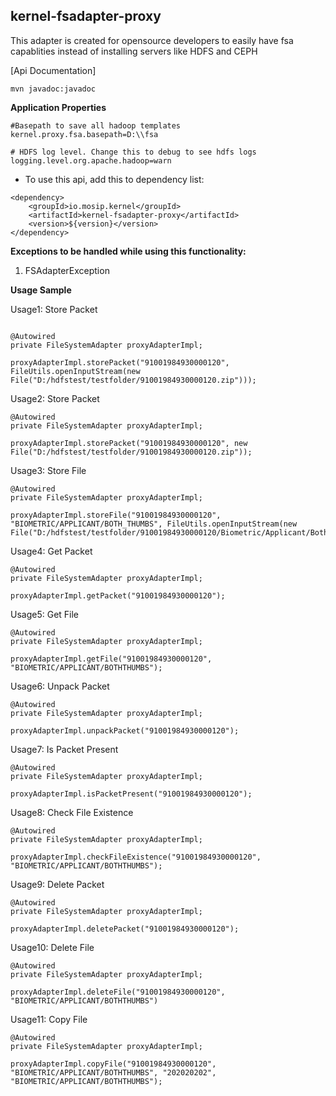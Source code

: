 ## kernel-fsadapter-proxy

This adapter is created for opensource developers to easily have fsa capablities instead of installing servers like HDFS and CEPH

[Api Documentation]


```
mvn javadoc:javadoc
```

**Application Properties**

```
#Basepath to save all hadoop templates
kernel.proxy.fsa.basepath=D:\\fsa

# HDFS log level. Change this to debug to see hdfs logs
logging.level.org.apache.hadoop=warn
```

  
- To use this api, add this to dependency list:

```
<dependency>
	<groupId>io.mosip.kernel</groupId>
	<artifactId>kernel-fsadapter-proxy</artifactId>
	<version>${version}</version>
</dependency>
```


**Exceptions to be handled while using this functionality:**

1. FSAdapterException


**Usage Sample**
  
Usage1: Store Packet
 
 ```
 
 @Autowired
private FileSystemAdapter proxyAdapterImpl;

proxyAdapterImpl.storePacket("91001984930000120", FileUtils.openInputStream(new File("D:/hdfstest/testfolder/91001984930000120.zip")));

```

Usage2: Store Packet 

```
@Autowired
private FileSystemAdapter proxyAdapterImpl;

proxyAdapterImpl.storePacket("91001984930000120", new File("D:/hdfstest/testfolder/91001984930000120.zip"));

```

Usage3: Store File
 
 ```
@Autowired
private FileSystemAdapter proxyAdapterImpl;

proxyAdapterImpl.storeFile("91001984930000120", "BIOMETRIC/APPLICANT/BOTH_THUMBS", FileUtils.openInputStream(new File("D:/hdfstest/testfolder/91001984930000120/Biometric/Applicant/BothThumbs.jpg")));

 ```

Usage4: Get Packet 

```
@Autowired
private FileSystemAdapter proxyAdapterImpl;

proxyAdapterImpl.getPacket("91001984930000120");

```

Usage5: Get File 

```
@Autowired
private FileSystemAdapter proxyAdapterImpl;

proxyAdapterImpl.getFile("91001984930000120", "BIOMETRIC/APPLICANT/BOTHTHUMBS");

```

Usage6: Unpack Packet 

```
@Autowired
private FileSystemAdapter proxyAdapterImpl;

proxyAdapterImpl.unpackPacket("91001984930000120");

```

Usage7: Is Packet Present 

```
@Autowired
private FileSystemAdapter proxyAdapterImpl;

proxyAdapterImpl.isPacketPresent("91001984930000120");

```

Usage8: Check File Existence 

```
@Autowired
private FileSystemAdapter proxyAdapterImpl;

proxyAdapterImpl.checkFileExistence("91001984930000120", "BIOMETRIC/APPLICANT/BOTHTHUMBS");

```

Usage9: Delete Packet 

```
@Autowired
private FileSystemAdapter proxyAdapterImpl;

proxyAdapterImpl.deletePacket("91001984930000120");

```

Usage10: Delete File 

```
@Autowired
private FileSystemAdapter proxyAdapterImpl;

proxyAdapterImpl.deleteFile("91001984930000120", "BIOMETRIC/APPLICANT/BOTHTHUMBS")

```

Usage11: Copy File 

```
@Autowired
private FileSystemAdapter proxyAdapterImpl;

proxyAdapterImpl.copyFile("91001984930000120", "BIOMETRIC/APPLICANT/BOTHTHUMBS", "202020202", "BIOMETRIC/APPLICANT/BOTHTHUMBS");

```
